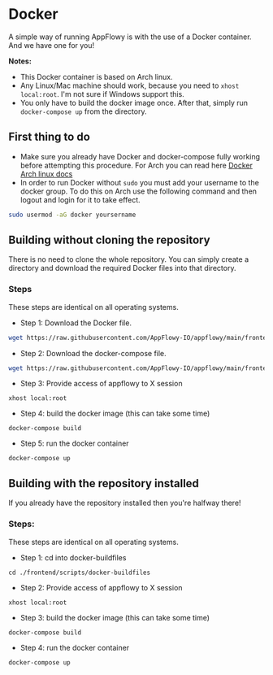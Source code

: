 # Docker

A simple way of running AppFlowy is with the use of a Docker container. And we have one for you!

**Notes:**

* This Docker container is based on Arch linux.
* Any Linux/Mac machine should work, because you need to `xhost local:root`. I'm not sure if Windows support this.
* You only have to build the docker image once. After that, simply run `docker-compose up` from the directory.

## First thing to do

* Make sure you already have Docker and docker-compose fully working before attempting this procedure. For Arch you can read here [Docker Arch linux docs](https://wiki.archlinux.org/title/Docker)
* In order to run Docker without `sudo` you must add your username to the docker group. To do this on Arch use the following command and then logout and login for it to take effect.

```bash
sudo usermod -aG docker yoursername
```

## Building without cloning the repository

There is no need to clone the whole repository. You can simply create a directory and download the required Docker files into that directory.

### Steps

These steps are identical on all operating systems.

* Step 1: Download the Docker file.

```bash
wget https://raw.githubusercontent.com/AppFlowy-IO/appflowy/main/frontend/scripts/docker-buildfiles/Dockerfile
```

* Step 2: Download the docker-compose file.

```bash
wget https://raw.githubusercontent.com/AppFlowy-IO/appflowy/main/frontend/scripts/docker-buildfiles/docker-compose.yml
```

* Step 3: Provide access of appflowy to X session

```
xhost local:root
```

* Step 4: build the docker image (this can take some time)

```
docker-compose build
```

* Step 5: run the docker container

```
docker-compose up
```

## Building with the repository installed

If you already have the repository installed then you're halfway there!

### Steps:

These steps are identical on all operating systems.

* Step 1: cd into docker-buildfiles

```
cd ./frontend/scripts/docker-buildfiles
```

* Step 2: Provide access of appflowy to X session

```
xhost local:root
```

* Step 3: build the docker image (this can take some time)

```
docker-compose build
```

* Step 4: run the docker container

```
docker-compose up
```
